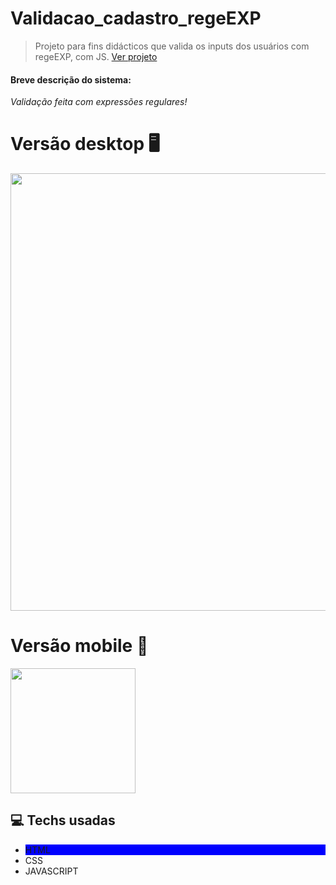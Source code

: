# Validacao_cadastro_regeEXP
> Projeto para fins didácticos que valida os inputs dos usuários com regeEXP, com JS.
<a href="https://cassiofreires.github.io/Cronometro/">Ver projeto</a>

<div>
  <h4>Breve descrição do sistema:</h4>
  <p><i>Validação feita com expressões regulares!</i></p>
</div>

# Versão desktop 🖥
<div>
<img src="https://user-images.githubusercontent.com/80475676/196220049-2a55f035-f736-48e1-b9dc-8dc34813a3a8.png" width="700px"></img>
<div/>

# Versão mobile 📱
<div>
<img src="https://user-images.githubusercontent.com/80475676/196219714-ae37b0e4-5148-472c-8408-2a697105f1aa.png" width="200px"></img>
<div/>

## 💻 Techs usadas
<ul>
  <li style="background:blue;">HTML</li>
  <li>CSS</li>
  <li>JAVASCRIPT</li>
</ul>

